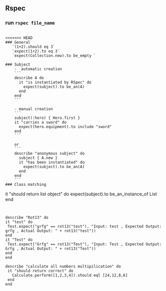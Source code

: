 ## Rspec
### run `rspec file_name`
```require 'rspec'

<<<<<<< HEAD
### General
   `(1+2).should eq 3`  
   `expect(1+2).to eq 3`  
   `expect(Collection.new).to be_empty `

### Subject
    -  automatic creation
    ```
    describe A do
      it "is instantiated by RSpec" do
        expect(subject).to be_an(A)
      end
    end
    ```
   
    - manual creation
    ``` 
    subject(:hero) { Hero.first }
    it "carries a sword" do
      expect(hero.equipment).to include "sword"
    end
    ```

    or
    ```
    describe "anonymous subject" do
      subject { A.new }
      it "has been instantiated" do
        expect(subject).to be_an(A)
      end
    end
    ``` 
### Class matching
   ```
   it "should return list object" do
    expect(subject).to be_an_instance_of List
  end
   ```


describe "Rot13" do  
  it "test" do  
    Test.expect("grfg" == rot13("test"), "Input: test , Expected Output: grfg , Actual Output: " + rot13("test"))  
  end  
  it "Test" do  
    Test.expect("Grfg" == rot13("Test"), "Input: Test , Expected Output: Grfg , Actual Output: " + rot13("Test"))  
  end  
end  

describe "calculate all numbers multipilication" do  
    it "should return correct" do  
      Calculate.perform([1,2,3,4]).should eql [24,12,8,6]  
    end  
end  

